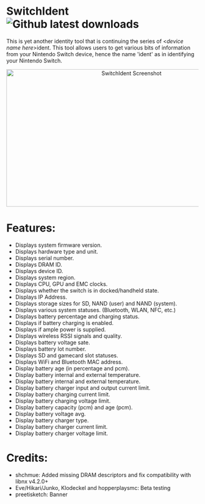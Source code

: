 # SwitchIdent ![Github latest downloads](https://img.shields.io/github/downloads/joel16/SwitchIdent/total.svg)

This is yet another identity tool that is continuing the series of <*device name here*>ident. This tool allows users to get various bits of information from your Nintendo Switch device, hence the name 'ident' as in identifying your Nintendo Switch.

<p align="center">
<img src="https://i.imgur.com/iVWliYI.jpg" alt="SwitchIdent Screenshot" width="640" height="360"/>
</p>

# Features: 
- Displays system firmware version.
- Displays hardware type and unit.
- Displays serial number.
- Displays DRAM ID.
- Displays device ID.
- Displays system region.
- Displays CPU, GPU and EMC clocks.
- Displays whether the switch is in docked/handheld state.
- Displays IP Address.
- Displays storage sizes for SD, NAND (user) and NAND (system).
- Displays various system statuses. (Bluetooth, WLAN, NFC, etc.)
- Displays battery percentage and charging status.
- Displays if battery charging is enabled.
- Displays if ample power is supplied.
- Displays wireless RSSI signals and quality.
- Displays battery voltage sate.
- Displays battery lot number.
- Displays SD and gamecard slot statuses.
- Displays WiFi and Bluetooth MAC address.
- Display battery age (in percentage and pcm).
- Display battery internal and external temperature.
- Display battery internal and external temperature.
- Display battery charger input and output current limit.
- Display battery charging current limit.
- Display battery charging voltage limit.
- Display battery capacity (pcm) and age (pcm).
- Display battery voltage avg.
- Display battery charger type.
- Display battery charger current limit.
- Display battery charger voltage limit.

# Credits:
- shchmue: Added missing DRAM descriptors and fix compatibility with libnx v4.2.0+
- Eve/Hikari/Junko, Klodeckel and hopperplaysmc: Beta testing
- preetisketch: Banner
